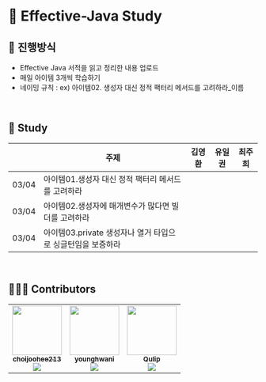 # 📙 Effective-Java Study 

## 📄 진행방식

- Effective Java 서적을 읽고 정리한 내용 업로드
- 매일 아이템 3개씩 학습하기
- 네이밍 규칙 : ex) 아이템02. 생성자 대신 정적 팩터리 메서드를 고려하라\_이름

<br>

## 📗 Study

|       | 주제                                                        | 김영환 | 유일권 | 최주희 |
| :---- | ----------------------------------------------------------- | ------ | ------ | ------ |
| 03/04 | 아이템01.생성자 대신 정적 팩터리 메서드를 고려하라          |        |        |        |     |     |
| 03/04 | 아이템02.생성자에 매개변수가 많다면 빌더를 고려하라         |        |        |        |     |     |
| 03/04 | 아이템03.private 생성자나 열거 타입으로 싱글턴임을 보증하라 |        |        |        |     |     |

<br>

## 🙋🏻‍♂️ Contributors

<table>
  <tr>
    <td align="center"><a href="https://github.com/choijoohee213"><img src="https://avatars.githubusercontent.com/u/60915285?s=400&u=81a3a3b178d0b215fd7a2c72bcf2d1834cb815e9&v=4" width="100px;" alt=""/><br /><sub><b>choijoohee213</b><br><img src="http://mazassumnida.wtf/api/mini/generate_badge?boj=choijoohee" /></sub></a><br /></td>
    <td align="center"><a href="https://github.com/younghwani"><img src="https://avatars.githubusercontent.com/u/75962307?v=4" width="100px;" alt=""/><br /><sub><b>younghwani</b><br><img src="http://mazassumnida.wtf/api/mini/generate_badge?boj=rex" /></sub></a><br /></td>
    <td align="center"><a href="https://github.com/Qulip"><img src="https://avatars.githubusercontent.com/u/77991314?v=4" width="100px;" alt=""/><br /><sub><b>Qulip</b><br><img src="http://mazassumnida.wtf/api/mini/generate_badge?boj=alexryu1105" /></sub></a><br /></td> 
  </tr>
</table>
